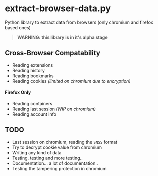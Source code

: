 # extract-browser-data.py
Python library to extract data from browsers (only chromium and firefox based ones)

> **WARNING: this library is in it's alpha stage**

## Cross-Browser Compatability
- Reading extensions
- Reading history
- Reading bookmarks
- Reading cookies _(limited on chromium due to encryption)_

#### Firefox Only
- Reading containers
- Reading last session _(WIP on chromium)_
- Reading account info

## TODO

- Last session on chromium, reading the `SNSS` format
- Try to decrypt cookie value from chromium
- Writing any kind of data
- Testing, testing and more testing..
- Documentation... a lot of documentation..
- Testing the tampering protection in chromium
